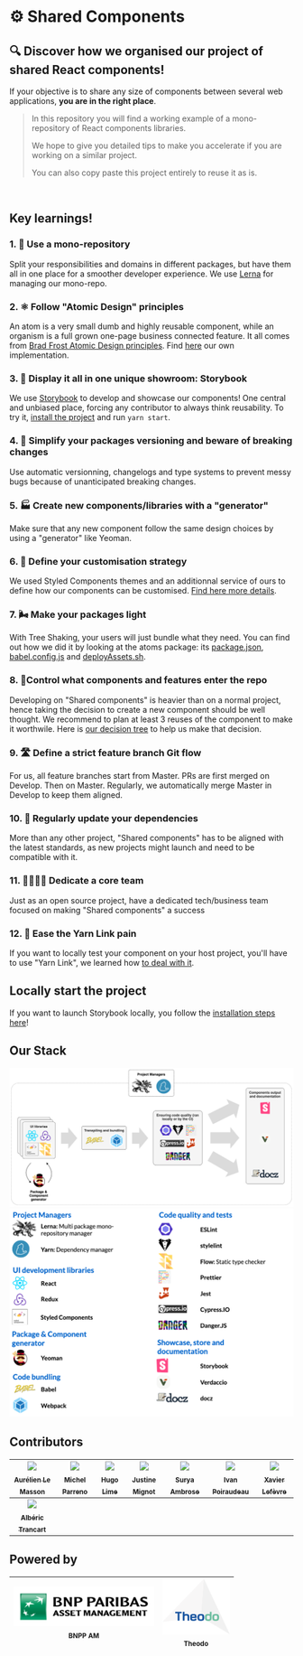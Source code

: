 # ⚙ Shared Components

## 🔍 Discover how we organised our project of shared React components!

If your objective is to share any size of components between several web applications, **you are in the right place**.

> In this repository you will find a working example of a mono-repository of React components libraries.
>
> We hope to give you detailed tips to make you accelerate if you are working on a similar project.
>
> You can also copy paste this project entirely to reuse it as is.
<br />

## Key learnings!

### **1. 🧐 Use a mono-repository**

Split your responsibilities and domains in different packages, but have them all in one place for a smoother developer experience. We use [Lerna](https://github.com/lerna/lerna) for managing our mono-repo.

### **2. ⚛️ Follow "Atomic Design" principles**

An atom is a very small dumb and highly reusable component, while an organism is a full grown one-page business connected feature. It all comes from [Brad Frost Atomic Design principles](http://bradfrost.com/blog/post/atomic-web-design/). Find [here](documentation/technical-standards/architecture.md) our own implementation.

### **3. 🎪 Display it all in one unique showroom: Storybook**

We use [Storybook](https://storybook.js.org/) to develop and showcase our components! One central and unbiased place, forcing any contributor to always think reusability. To try it, [install the project](documentation/how-to-use/1-installation.md) and run `yarn start`.

### **4. 🔨 Simplify your packages versioning and beware of breaking changes**

Use automatic versionning, changelogs and type systems to prevent messy bugs because of unanticipated breaking changes.

### **5. 🏭 Create new components/libraries with a "generator"**

Make sure that any new component follow the same design choices by using a "generator" like Yeoman.

### **6. 💄 Define your customisation strategy**

We used Styled Components themes and an additionnal service of ours to define how our components can be customised. [Find here more details](documentation/development/how-to-style-a-component.md).

### **7. 🌬 Make your packages light**

With Tree Shaking, your users will just bundle what they need. You can find out how we did it by looking at the atoms package: its [package.json](packages/atoms/package.json), [babel.config.js](packages/atoms/babel.config.js) and [deployAssets.sh](packages/atoms/deployAssets.sh).

### **8. 👮‍ Control what components and features enter the repo**

Developing on "Shared components" is heavier than on a normal project, hence taking the decision to create a new component should be well thought. We recommend to plan at least 3 reuses of the component to make it worthwile. Here is [our decision tree](documentation/how-to-contribute/1-decision-making.md) to help us make that decision.

### **9. 🛣 Define a strict feature branch Git flow**

For us, all feature branches start from Master. PRs are first merged on Develop. Then on Master.
Regularly, we automatically merge Master in Develop to keep them aligned.

### **10. 🧹 Regularly update your dependencies**

More than any other project, "Shared components" has to be aligned with the latest standards, as new projects might launch and need to be compatible with it.

### **11. 👩‍💻👨‍💻 Dedicate a core team**

Just as an open source project, have a dedicated tech/business team focused on making "Shared components" a success

### **12. 🔗 Ease the Yarn Link pain**

If you want to locally test your component on your host project, you'll have to use "Yarn Link", we learned how [to deal with it](documentation/how-to-contribute/4.1-yarn-link.md).
<br />

## Locally start the project

If you want to launch Storybook locally, you follow the [installation steps here](documentation/how-to-contribute/2-getting-started.md)!
<br />

## Our Stack

![stack flow](documentation/presentation/stack-flow.png)
![stack list](documentation/presentation/stack-list.png)
<br />

## Contributors

|   [<img src="https://avatars0.githubusercontent.com/u/25685118?s=400&v=4" width="100px;"/><br /><sub><b>Aurélien Le Masson</b></sub>](https://github.com/Ojisama)<br />    | [<img src="https://avatars0.githubusercontent.com/u/9078109?s=400&v=4" width="100px;"/><br /><sub><b>Michel Parreno</b></sub>](https://github.com/michel-p)<br /> | [<img src="https://avatars1.githubusercontent.com/u/15966838?s=400&v=4" width="100px;"/><br /><sub><b>Hugo Lime</b></sub>](https://github.com/HugoLime)<br /> | [<img src="https://avatars3.githubusercontent.com/u/33832992?s=400&v=4" width="100px;"/><br /><sub><b>Justine Mignot</b></sub>](https://github.com/justinemignot)<br /> | [<img src="https://avatars1.githubusercontent.com/u/8100843?s=400&v=4" width="100px;"/><br /><sub><b>Surya Ambrose</b></sub>](https://github.com/suryaambrose)<br /> | [<img src="https://avatars3.githubusercontent.com/u/15523557?s=400&v=4" width="100px;"/><br /><sub><b>Ivan Poiraudeau</b></sub>](https://github.com/ivanosevitch)<br /> | [<img src="https://avatars2.githubusercontent.com/u/14938214?s=460&v=4" width="100px;"/><br /><sub><b>Xavier Lefèvre</b></sub>](https://github.com/xavierlefevre)<br /> |
| :------------------------------------------------------------------------------------------------------------------------------------------------------------------------: | :---------------------------------------------------------------------------------------------------------------------------------------------------------------: | :-----------------------------------------------------------------------------------------------------------------------------------------------------------: | :---------------------------------------------------------------------------------------------------------------------------------------------------------------------: | :------------------------------------------------------------------------------------------------------------------------------------------------------------------: | :---------------------------------------------------------------------------------------------------------------------------------------------------------------------: | :---------------------------------------------------------------------------------------------------------------------------------------------------------------------: |
| [<img src="https://avatars0.githubusercontent.com/u/6317823?s=400&v=4" width="100px;"/><br /><sub><b>Albéric Trancart</b></sub>](https://github.com/AlbericTrancart)<br /> |

## Powered by

| <img src="documentation/presentation/bnppam-logo.png" width="250px;"/><br /><sub><b>BNPP AM</b></sub><br /> | <img src="documentation/presentation/theodo-logo.png" width="120px;"/><br /><sub><b>Theodo</b></sub><br /> |
| :---------------------------------------------------------------------------------------------------------: | :--------------------------------------------------------------------------------------------------------: |
